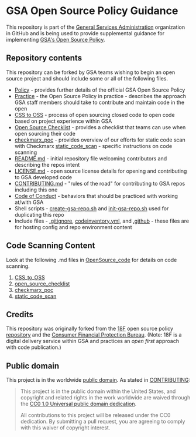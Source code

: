 # GSA Open Source Policy Guidance

This repository is part of the [General Services Administration](http://gsa.gov) organization in GitHub and is being used to provide supplemental guidance for implementing [GSA's Open Source Policy](https://open.gsa.gov/oss-policy/).

## Repository contents

This repository can be forked by GSA teams wishing to begin an open source project and should include some or all of the following files.
- [Policy](policy.md) - provides further details of the official GSA Open Source Policy
- [Practice](practice.md) - the Open Source Policy in practice - describes the approach GSA staff members should take to contribute and maintain code in the open
- [CSS to OSS](OpenSource_code/CSS_to_OSS.md) - process of open sourcing closed code to open code based on project experience within GSA
- [Open Source Checklist](OpenSource_code/open_source_checklist.md) - provides a checklist that teams can use when open sourcing their code
- [checkmarx_poc](https://github.com/GSA/open-source-policy/blob/master/OpenSource_code/checkmarx_poc.md) - provides overview of our efforts for static code scan with Checkmarx
[static_code_scan](https://github.com/GSA/open-source-policy/blob/master/OpenSource_code/static_code_scan.md) - specific instructions on code scanning
- [README.md](README.md) - initial repository file welcoming contributors and describing the repos intent
- [LICENSE.md](LICENSE.md) - open source license details for opening and contributing to GSA developed code
- [CONTRIBUTING.md](CONTRIBUTING.md) - "rules of the road" for contributing to GSA repos including this one
- [Code of Conduct](CODE_OF_CONDUCT.md) - behaviors that should be practiced with working at/with GSA
- Shell scripts - [create-gsa-repo.sh](create-gsa-repo.sh) and [init-gsa-repo.sh](init-gsa-repo.sh) used for duplicating this repo
- Include files - [.gitignore](.gitignore), [codeinventory.yml](.codeinventory.yml), and [.github](.github) - these files are for hosting config and repo environment content

## Code Scanning Content

Look at the following .md files in [OpenSource_code](https://github.com/GSA/open-source-policy/tree/master/OpenSource_code) for details on code scanning.
1. [CSS_to_OSS](https://github.com/GSA/open-source-policy/blob/master/OpenSource_code/CSS_to_OSS.md)
2. [open_source_checklist](https://github.com/GSA/open-source-policy/blob/master/OpenSource_code/open_source_checklist.md)
3. [checkmarx_poc](https://github.com/GSA/open-source-policy/blob/master/OpenSource_code/checkmarx_poc.md)
4. [static_code_scan](https://github.com/GSA/open-source-policy/blob/master/OpenSource_code/static_code_scan.md)

## Credits

This repository was originally forked from the [18F](https://18f.gsa.gov/) open source policy [repository](https://github.com/18F/open-source-policy) and the [Consumer Financial Protection Bureau](https://www.consumerfinance.gov/).  (Note: 18F is a digital delivery service within GSA and practices an *open first* approach with code publication.)

## Public domain

This project is in the worldwide [public domain](LICENSE.md). As stated in [CONTRIBUTING](CONTRIBUTING.md):

> This project is in the public domain within the United States, and copyright and related rights in the work worldwide are waived through the [CC0 1.0 Universal public domain dedication](https://creativecommons.org/publicdomain/zero/1.0/).
>
> All contributions to this project will be released under the CC0 dedication. By submitting a pull request, you are agreeing to comply with this waiver of copyright interest.
